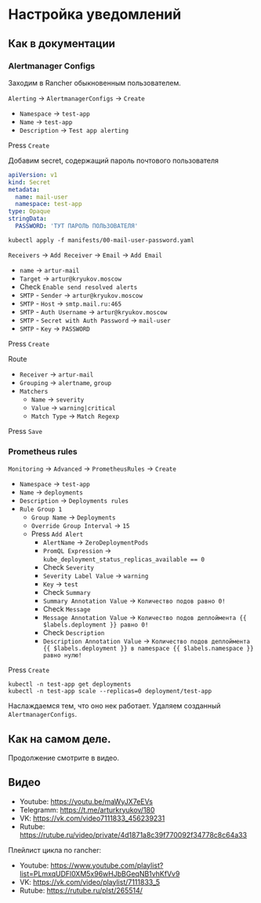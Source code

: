 # Настройка уведомлений

## Как в документации

### Alertmanager Configs

Заходим в Rancher обыкновенным пользователем.

`Alerting` -> `AlertmanagerConfigs` -> `Create`

* `Namespace` -> `test-app`
* `Name` -> `test-app`
* `Description` -> `Test app alerting`

Press `Create`

Добавим secret, содержащий пароль почтового пользователя

```yaml
apiVersion: v1
kind: Secret
metadata:
  name: mail-user
  namespace: test-app
type: Opaque
stringData:
  PASSWORD: 'ТУТ ПАРОЛЬ ПОЛЬЗОВАТЕЛЯ'
```

```shell
kubectl apply -f manifests/00-mail-user-password.yaml
```

`Receivers` -> `Add Receiver` -> `Email` -> `Add Email`

* `name` -> `artur-mail`
* `Target` -> `artur@kryukov.moscow`
* Check `Enable send resolved alerts`
* `SMTP` - `Sender` -> `artur@kryukov.moscow`
* `SMTP` - `Host` -> `smtp.mail.ru:465`
* `SMTP` - `Auth Username` -> `artur@kryukov.moscow`
* `SMTP` - `Secret with Auth Password` -> `mail-user`
* `SMTP` - `Key` -> `PASSWORD`

Press `Create`

Route

* `Receiver` -> `artur-mail`
* `Grouping` -> `alertname`, `group`
* `Matchers`
  * `Name` -> `severity`
  * `Value` -> `warning|critical`
  * `Match Type` -> `Match Regexp`

Press `Save`

### Prometheus rules

`Monitoring` -> `Advanced` -> `PrometheusRules` -> `Create`

* `Namespace` -> `test-app`
* `Name` -> `deployments`
* `Description` -> `Deployments rules`
* `Rule Group 1`
  * `Group Name` -> `Deployments`
  * `Override Group Interval` -> `15`
  * Press `Add Alert`
    * `AlertName` -> `ZeroDeploymentPods`
    * `PromQL Expression` -> `kube_deployment_status_replicas_available == 0`
    * Check `Severity`
    * `Severity Label Value` -> `warning`
    * `Key` -> `test`
    * Check `Summary`
    * `Summary Annotation Value` -> `Количество подов равно 0!`
    * Check `Message`
    * `Message Annotation Value` -> `Количество подов деплоймента {{ $labels.deployment }} равно 0!`
    * Check `Description`
    * `Description Annotation Value` -> `Количество подов деплоймента {{ $labels.deployment }} в namespace {{ $labels.namespace }} равно нулю!`

Press `Create`

```shell
kubectl -n test-app get deployments
kubectl -n test-app scale --replicas=0 deployment/test-app
```

Наслаждаемся тем, что оно нек работает. Удаляем созданный `AlertmanagerConfigs`.

## Как на самом деле.

Продолжение смотрите в видео.

## Видео

* Youtube: https://youtu.be/maWyJX7eEVs
* Telegramm: https://t.me/arturkryukov/180
* VK: https://vk.com/video7111833_456239231
* Rutube: https://rutube.ru/video/private/4d1871a8c39f770092f34778c8c64a33

Плейлист цикла по rancher: 

* Youtube: https://www.youtube.com/playlist?list=PLmxqUDFl0XM5x96wHJbBGeqNB1vhKfVv9
* VK: https://vk.com/video/playlist/7111833_5
* Rutube: https://rutube.ru/plst/265514/

